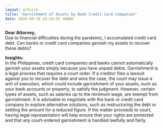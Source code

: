 ```yaml
---
layout: article
title: "Garnishment of Assets by Bank Credit Card Companies"
date: 2024-09-16 15:24:52 +0800
---
```


<p><strong>Dear Attorney,</strong><br>Due to financial difficulties during the pandemic, I accumulated credit card debt. Can banks or credit card companies garnish my assets to recover these debts?</p><p><strong>Insights:</strong><br>In the Philippines, credit card companies and banks cannot automatically garnish your assets simply because you have unpaid debts. Garnishment is a legal process that requires a court order. If a creditor files a lawsuit against you to recover the debt and wins the case, the court may issue a writ of execution, which could include garnishment of your assets, such as your bank accounts or property, to satisfy the judgment. However, certain types of assets, such as salaries up to the minimum wage, are exempt from garnishment. It is advisable to negotiate with the bank or credit card company to explore alternative solutions, such as restructuring the debt or settling the amount for a reduced figure. If the matter proceeds to court, having legal representation will help ensure that your rights are protected and that any court-ordered garnishment is handled lawfully and fairly.</p>